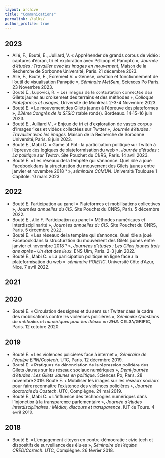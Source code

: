```yaml
---
layout: archive
title: "Communications"
permalink: /talks/
author_profile: true
---
```


<!--{% if site.talkmap_link == true %}

<p style="text-decoration:underline;"><a href="/talkmap.html">See a map of all the places I've given a talk!</a></p>

{% endif %}

{% for post in site.talks reversed %}
  {% include archive-single-talk.html %}
{% endfor %}-->

## 2023
* Alié, F., Bouté, E., Julliard, V. « Appréhender de grands corpus de vidéo : captures d’écran, tri et exploration avec Pellipop et Panoptic », *Journée d’études : Travailler avec les images en mouvement*, Maison de la Recherche de Sorbonne Université, Paris. 21 décembre 2023.
* Alié, F., Bouté, E., Écrement V. « Génèse, création et fonctionnement de l’outil de visualisation Panoptic », *Séminaire MetSem*, Sciences Po Paris. 23 Novembre 2023.
* Bouté E., Lupovici, R. « Les images de la contestation connectée des Gilets jaunes au croisement des terrains et des méthodes », *Colloque Plateformes et usages*, Université de Montréal. 2-3-4 Novembre 2023.
* Bouté E. « Le mouvement des Gilets jaunes à l’épreuve des plateformes », *23ème Congrès de la SFSIC* (table ronde). Bordeaux. 14-15-16 juin 2023.
* Bouté E., Julliard V., « Enjeux de tri et d’exploration de vastes corpus d’images fixes et vidéos collectées sur Twitter », *Journée d’études : Travailler avec les images*. Maison de la Recherche de Sorbonne Université, Paris. 8 juin 2023.
* Bouté E., Mabi C. « Game of Pol : la participation politique sur Twitch à l’épreuve des logiques de plateformisation du web », *Journée d’études : La politique sur Twitch*. Site Pouchet du CNRS, Paris. 14 avril 2023.
* Bouté E. « Les réseaux de la tempête qui s’annonce. Quel rôle a joué Facebook dans la structuration du mouvement des Gilets jaunes entre janvier et novembre 2018 ? », *séminaire COMUN*. Université Toulouse 1 Capitole. 10 mars 2023

## 2022
* Bouté E. Participation au panel « Plateformes et mobilisations collectives », *Journées annuelles du CIS*. Site Pouchet du CNRS, Paris. 5 décembre 2022.
* Bouté E., Alié F. Participation au panel « Méthodes numériques et interdisciplinarité », *Journées annuelles du CIS*. Site Pouchet du CNRS, Paris. 5 décembre 2022.
* Bouté E. « Les réseaux de la tempête qui s’annonce. Quel rôle a joué Facebook dans la structuration du mouvement des Gilets jaunes entre janvier et novembre 2018 ? », *Journées d’études : Les Gilets jaunes trois ans après – Un état des lieux*. ENS Ulm, Paris. 2-3 juin 2022.
* Bouté E., Mabi C. « La participation politique en ligne face à la plateformisation du web », *séminaire POIETIC*. Université Côte d’Azur, Nice. 7 avril 2022.

## 2021

## 2020
* Bouté E. « Circulation des signes et du sens sur Twitter dans le cadre des mobilisations contre les violences policières », *Séminaire Questions de méthodes et numériques pour les thèses en SHS*. CELSA/GRIPIC, Paris. 12 octobre 2020.

## 2019
* Bouté E. « Les violences policières face à internet », *Séminaire de l’équipe EPIN/Costech*. UTC, Paris. 12 décembre 2019.
* Bouté E. « Pratiques de dénonciation de la répression policière des Gilets Jaunes sur les réseaux sociaux numériques », *Demi-journée d’études : Les Gilets Jaunes en politique*. Sciences Po, Paris. 28 novembre 2019.
Bouté E. « Mobiliser les images sur les réseaux sociaux pour faire reconnaître l’existence des violences policières », *Journée doctorale du Costech*. UTC, Compiègne. 24 mai 2019.
* Bouté E., Mabi C. « L’influence des technologies numériques dans l’injonction à la transparence parlementaire », *Journée d’études interdisciplinaires : Médias, discours et transparence*. IUT de Tours. 4 avril 2019.

## 2018
* Bouté E. « L’engagement citoyen en contre-démocratie : civic tech et dispositifs de surveillance des élu·es », *Séminaire de l’équipe CRED/Costech*. UTC, Compiègne. 26 février 2018.
